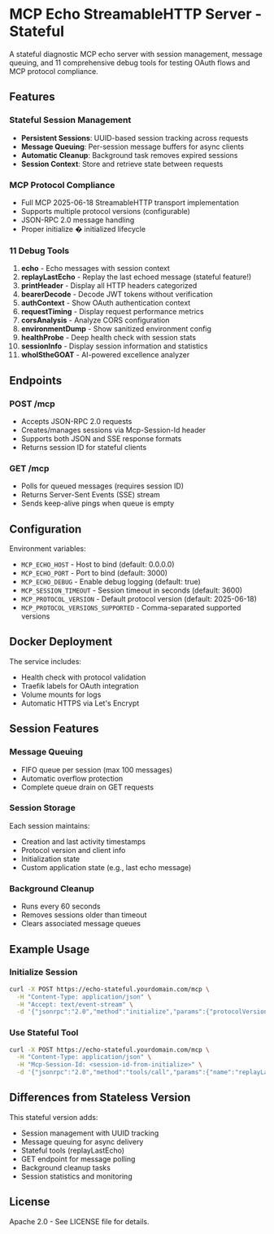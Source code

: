 # MCP Echo StreamableHTTP Server - Stateful

A stateful diagnostic MCP echo server with session management, message queuing, and 11 comprehensive debug tools for testing OAuth flows and MCP protocol compliance.

## Features

### Stateful Session Management
- **Persistent Sessions**: UUID-based session tracking across requests
- **Message Queuing**: Per-session message buffers for async clients
- **Automatic Cleanup**: Background task removes expired sessions
- **Session Context**: Store and retrieve state between requests

### MCP Protocol Compliance
- Full MCP 2025-06-18 StreamableHTTP transport implementation
- Supports multiple protocol versions (configurable)
- JSON-RPC 2.0 message handling
- Proper initialize � initialized lifecycle

### 11 Debug Tools

1. **echo** - Echo messages with session context
2. **replayLastEcho** - Replay the last echoed message (stateful feature!)
3. **printHeader** - Display all HTTP headers categorized
4. **bearerDecode** - Decode JWT tokens without verification
5. **authContext** - Show OAuth authentication context
6. **requestTiming** - Display request performance metrics
7. **corsAnalysis** - Analyze CORS configuration
8. **environmentDump** - Show sanitized environment config
9. **healthProbe** - Deep health check with session stats
10. **sessionInfo** - Display session information and statistics
11. **whoIStheGOAT** - AI-powered excellence analyzer

## Endpoints

### POST /mcp
- Accepts JSON-RPC 2.0 requests
- Creates/manages sessions via Mcp-Session-Id header
- Supports both JSON and SSE response formats
- Returns session ID for stateful clients

### GET /mcp
- Polls for queued messages (requires session ID)
- Returns Server-Sent Events (SSE) stream
- Sends keep-alive pings when queue is empty

## Configuration

Environment variables:
- `MCP_ECHO_HOST` - Host to bind (default: 0.0.0.0)
- `MCP_ECHO_PORT` - Port to bind (default: 3000)
- `MCP_ECHO_DEBUG` - Enable debug logging (default: true)
- `MCP_SESSION_TIMEOUT` - Session timeout in seconds (default: 3600)
- `MCP_PROTOCOL_VERSION` - Default protocol version (default: 2025-06-18)
- `MCP_PROTOCOL_VERSIONS_SUPPORTED` - Comma-separated supported versions

## Docker Deployment

The service includes:
- Health check with protocol validation
- Traefik labels for OAuth integration
- Volume mounts for logs
- Automatic HTTPS via Let's Encrypt

## Session Features

### Message Queuing
- FIFO queue per session (max 100 messages)
- Automatic overflow protection
- Complete queue drain on GET requests

### Session Storage
Each session maintains:
- Creation and last activity timestamps
- Protocol version and client info
- Initialization state
- Custom application state (e.g., last echo message)

### Background Cleanup
- Runs every 60 seconds
- Removes sessions older than timeout
- Clears associated message queues

## Example Usage

### Initialize Session
```bash
curl -X POST https://echo-stateful.yourdomain.com/mcp \
  -H "Content-Type: application/json" \
  -H "Accept: text/event-stream" \
  -d '{"jsonrpc":"2.0","method":"initialize","params":{"protocolVersion":"2025-06-18","clientInfo":{"name":"test","version":"1.0"}},"id":1}'
```

### Use Stateful Tool
```bash
curl -X POST https://echo-stateful.yourdomain.com/mcp \
  -H "Content-Type: application/json" \
  -H "Mcp-Session-Id: <session-id-from-initialize>" \
  -d '{"jsonrpc":"2.0","method":"tools/call","params":{"name":"replayLastEcho","arguments":{}},"id":2}'
```

## Differences from Stateless Version

This stateful version adds:
- Session management with UUID tracking
- Message queuing for async delivery
- Stateful tools (replayLastEcho)
- GET endpoint for message polling
- Background cleanup tasks
- Session statistics and monitoring

## License

Apache 2.0 - See LICENSE file for details.
